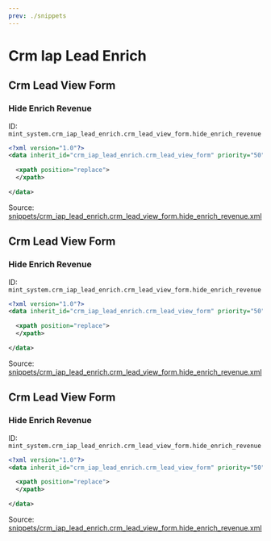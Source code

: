 ```yaml
---
prev: ./snippets
---
```

# Crm Iap Lead Enrich
## Crm Lead View Form  
### Hide Enrich Revenue  
ID: `mint_system.crm_iap_lead_enrich.crm_lead_view_form.hide_enrich_revenue`  
```xml
<?xml version="1.0"?>
<data inherit_id="crm_iap_lead_enrich.crm_lead_view_form" priority="50">

  <xpath position="replace">
  </xpath>

</data>
```
Source: [snippets/crm_iap_lead_enrich.crm_lead_view_form.hide_enrich_revenue.xml](https://github.com/Mint-System/Odoo-Development/tree/14.0/snippets/crm_iap_lead_enrich.crm_lead_view_form.hide_enrich_revenue.xml)

## Crm Lead View Form  
### Hide Enrich Revenue  
ID: `mint_system.crm_iap_lead_enrich.crm_lead_view_form.hide_enrich_revenue`  
```xml
<?xml version="1.0"?>
<data inherit_id="crm_iap_lead_enrich.crm_lead_view_form" priority="50">

  <xpath position="replace">
  </xpath>

</data>
```
Source: [snippets/crm_iap_lead_enrich.crm_lead_view_form.hide_enrich_revenue.xml](https://github.com/Mint-System/Odoo-Development/tree/14.0/snippets/crm_iap_lead_enrich.crm_lead_view_form.hide_enrich_revenue.xml)

## Crm Lead View Form  
### Hide Enrich Revenue  
ID: `mint_system.crm_iap_lead_enrich.crm_lead_view_form.hide_enrich_revenue`  
```xml
<?xml version="1.0"?>
<data inherit_id="crm_iap_lead_enrich.crm_lead_view_form" priority="50">

  <xpath position="replace">
  </xpath>

</data>
```
Source: [snippets/crm_iap_lead_enrich.crm_lead_view_form.hide_enrich_revenue.xml](https://github.com/Mint-System/Odoo-Development/tree/14.0/snippets/crm_iap_lead_enrich.crm_lead_view_form.hide_enrich_revenue.xml)

